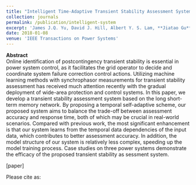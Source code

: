 ```yaml
---
title: "Intelligent Time-Adaptive Transient Stability Assessment System"
collection: journals
permalink: /publication/intelligent-system
excerpt: 'James J.Q. Yu, David J. Hill, Albert Y. S. Lam, **Jiatao Gu** and Victor O. K. Li'
date: 2018-01-08
venue: 'IEEE Transactions on Power Systems'
---
```


<!-- ![png](/images/model_levenshtein.png)<br> -->
**Abstract** <br>
Online identification of postcontingency transient stability is essential in power system control, as it facilitates the grid operator to decide and coordinate system failure correction control actions. Utilizing machine learning methods with synchrophasor measurements for transient stability assessment has received much attention recently with the gradual deployment of wide-area protection and control systems. In this paper, we develop a transient stability assessment system based on the long short-term memory network. By proposing a temporal self-adaptive scheme, our proposed system aims to balance the trade-off between assessment accuracy and response time, both of which may be crucial in real-world scenarios. Compared with previous work, the most significant enhancement is that our system learns from the temporal data dependencies of the input data, which contributes to better assessment accuracy. In addition, the model structure of our system is relatively less complex, speeding up the model training process. Case studies on three power systems demonstrate the efficacy of the proposed transient stability as sessment system.

[paper]


Please cite as:

```bibtex
```
